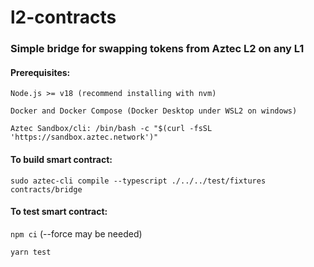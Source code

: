 # l2-contracts

### Simple bridge for swapping tokens from Aztec L2 on any L1 

#### Prerequisites:

`Node.js >= v18 (recommend installing with nvm)`

`Docker and Docker Compose (Docker Desktop under WSL2 on windows)`

`Aztec Sandbox/cli: /bin/bash -c "$(curl -fsSL 'https://sandbox.aztec.network')"`

#### To build smart contract:

`sudo aztec-cli compile --typescript ./../../test/fixtures contracts/bridge`

#### To test smart contract:

`npm ci` (--force may be needed)

`yarn test`
